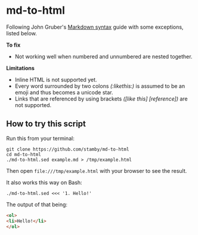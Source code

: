 # md-to-html

Following John Gruber's [Markdown syntax](https://daringfireball.net/projects/markdown/syntax) guide with some exceptions, listed below.

**To fix**

 - Not working well when numbered and unnumbered are nested together.

**Limitations**

 - Inline HTML is not supported yet.
 - Every word surrounded by two colons *(:likethis:)* is assumed to be an emoji and thus becomes a unicode star.
 - Links that are referenced by using brackets *(\[like this\] \[reference\])* are not supported.

## How to try this script

Run this from your terminal:

```shell
git clone https://github.com/stamby/md-to-html
cd md-to-html
./md-to-html.sed example.md > /tmp/example.html
```

Then open `file:///tmp/example.html` with your browser to see the result.

It also works this way on Bash:

```shell
./md-to-html.sed <<< '1. Hello!'
```

The output of that being:

```html
<ol>
<li>Hello!</li>
</ol>
```
